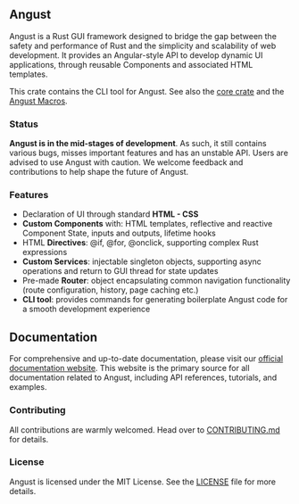 ## Angust

Angust is a Rust GUI framework designed to bridge the gap between the safety and performance of Rust and the simplicity and scalability of web development. It provides an Angular-style API to develop dynamic UI applications, through reusable Components and associated HTML templates.

This crate contains the CLI tool for Angust. See also the [core crate](https://crates.io/crates/angust) and the [Angust Macros](https://crates.io/crates/angust_macros).

### Status

**Angust is in the mid-stages of development**. As such, it still contains various bugs, misses important features and has an unstable API. Users are advised to use Angust with caution. We welcome feedback and contributions to help shape the future of Angust.

### Features

* Declaration of UI through standard **HTML - CSS**
* **Custom Components** with: HTML templates, reflective and reactive Component State, inputs and outputs, lifetime hooks
* HTML **Directives**: @if, @for, @onclick, supporting complex Rust expressions
* **Custom Services**: injectable singleton objects, supporting async operations and return to GUI thread for state updates
* Pre-made **Router**: object encapsulating common navigation functionality (route configuration, history, page caching etc.)
* **CLI tool**: provides commands for generating boilerplate Angust code for a smooth development experience

 ## Documentation

For comprehensive and up-to-date documentation, please visit our [official documentation website](https://TudorOrban.github.io/Angust). This website is the primary source for all documentation related to Angust, including API references, tutorials, and examples.

### Contributing

All contributions are warmly welcomed. Head over to [CONTRIBUTING.md](https://github.com/TudorOrban/Angust/blob/main/CONTRIBUTING.md) for details.

### License

Angust is licensed under the MIT License. See the [LICENSE](https://github.com/TudorOrban/Angust/blob/main/LICENSE.md) file for more details.